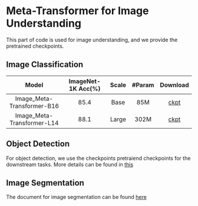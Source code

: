 # Meta-Transformer for Image Understanding

This part of code is used for image understanding, and we provide the pretrained checkpoints.

## Image Classification
<div>

|      Model      |   ImageNet-1K Acc(%)   | Scale | #Param |                                               Download                                                |
| :------------: | :----------: | :----------------------: | :----: | :---------------------------------------------------------------------------------------------------: |
| Image_Meta-Transformer-B16  | 85.4  |         Base          |  85M  |   [ckpt](https://drive.google.com/file/d/1YEJ_r5w6N61Fhau55x_f1YOE-QWhSpmh/view?usp=drive_link)    |
| Image_Meta-Transformer-L14  | 88.1 |         Large          |  302M  |   [ckpt](https://drive.google.com/file/d/1EJf4RYA0vl3lt-H1UFbAUjBrrLf-FwNq/view?usp=drive_link)   |

</div>

## Object Detection

For object detection, we use the checkpoints pretraiend checkpoints for the downstream tasks. More details can be found in [this](detection\README.md)

## Image Segmentation

The document for image segmentation can be found [here](segmentation\README.md)
